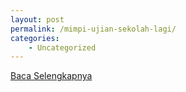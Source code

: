 ```yaml
---
layout: post
permalink: /mimpi-ujian-sekolah-lagi/
categories:
    - Uncategorized
---
```


[Baca Selengkapnya](/02)